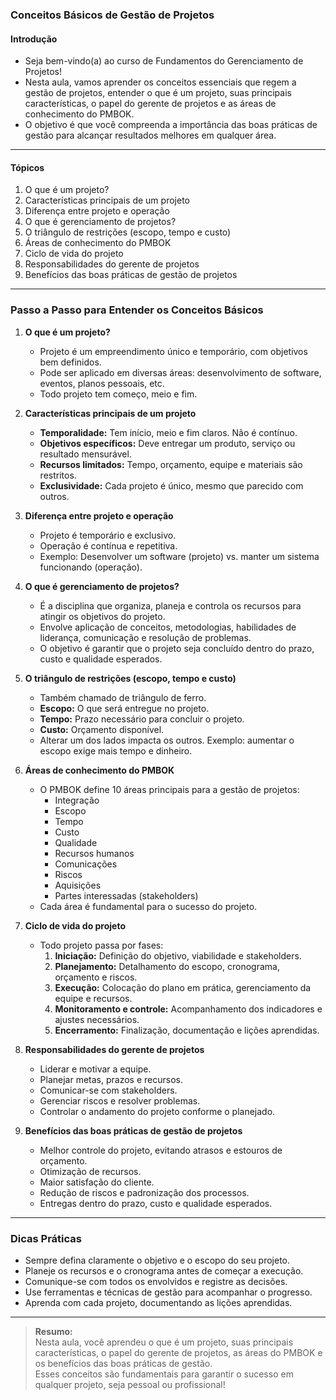 ### **Conceitos Básicos de Gestão de Projetos**

#### Introdução

- Seja bem-vindo(a) ao curso de Fundamentos do Gerenciamento de Projetos!
- Nesta aula, vamos aprender os conceitos essenciais que regem a gestão de projetos, entender o que é um projeto, suas principais características, o papel do gerente de projetos e as áreas de conhecimento do PMBOK.
- O objetivo é que você compreenda a importância das boas práticas de gestão para alcançar resultados melhores em qualquer área.

---

#### Tópicos

1. O que é um projeto?
2. Características principais de um projeto
3. Diferença entre projeto e operação
4. O que é gerenciamento de projetos?
5. O triângulo de restrições (escopo, tempo e custo)
6. Áreas de conhecimento do PMBOK
7. Ciclo de vida do projeto
8. Responsabilidades do gerente de projetos
9. Benefícios das boas práticas de gestão de projetos

---

### Passo a Passo para Entender os Conceitos Básicos

1. **O que é um projeto?**

   - Projeto é um empreendimento único e temporário, com objetivos bem definidos.
   - Pode ser aplicado em diversas áreas: desenvolvimento de software, eventos, planos pessoais, etc.
   - Todo projeto tem começo, meio e fim.

2. **Características principais de um projeto**

   - **Temporalidade:** Tem início, meio e fim claros. Não é contínuo.
   - **Objetivos específicos:** Deve entregar um produto, serviço ou resultado mensurável.
   - **Recursos limitados:** Tempo, orçamento, equipe e materiais são restritos.
   - **Exclusividade:** Cada projeto é único, mesmo que parecido com outros.

3. **Diferença entre projeto e operação**

   - Projeto é temporário e exclusivo.
   - Operação é contínua e repetitiva.
   - Exemplo: Desenvolver um software (projeto) vs. manter um sistema funcionando (operação).

4. **O que é gerenciamento de projetos?**

   - É a disciplina que organiza, planeja e controla os recursos para atingir os objetivos do projeto.
   - Envolve aplicação de conceitos, metodologias, habilidades de liderança, comunicação e resolução de problemas.
   - O objetivo é garantir que o projeto seja concluído dentro do prazo, custo e qualidade esperados.

5. **O triângulo de restrições (escopo, tempo e custo)**

   - Também chamado de triângulo de ferro.
   - **Escopo:** O que será entregue no projeto.
   - **Tempo:** Prazo necessário para concluir o projeto.
   - **Custo:** Orçamento disponível.
   - Alterar um dos lados impacta os outros. Exemplo: aumentar o escopo exige mais tempo e dinheiro.

6. **Áreas de conhecimento do PMBOK**

   - O PMBOK define 10 áreas principais para a gestão de projetos:
     - Integração
     - Escopo
     - Tempo
     - Custo
     - Qualidade
     - Recursos humanos
     - Comunicações
     - Riscos
     - Aquisições
     - Partes interessadas (stakeholders)
   - Cada área é fundamental para o sucesso do projeto.

7. **Ciclo de vida do projeto**

   - Todo projeto passa por fases:
     1. **Iniciação:** Definição do objetivo, viabilidade e stakeholders.
     2. **Planejamento:** Detalhamento do escopo, cronograma, orçamento e riscos.
     3. **Execução:** Colocação do plano em prática, gerenciamento da equipe e recursos.
     4. **Monitoramento e controle:** Acompanhamento dos indicadores e ajustes necessários.
     5. **Encerramento:** Finalização, documentação e lições aprendidas.

8. **Responsabilidades do gerente de projetos**

   - Liderar e motivar a equipe.
   - Planejar metas, prazos e recursos.
   - Comunicar-se com stakeholders.
   - Gerenciar riscos e resolver problemas.
   - Controlar o andamento do projeto conforme o planejado.

9. **Benefícios das boas práticas de gestão de projetos**

   - Melhor controle do projeto, evitando atrasos e estouros de orçamento.
   - Otimização de recursos.
   - Maior satisfação do cliente.
   - Redução de riscos e padronização dos processos.
   - Entregas dentro do prazo, custo e qualidade esperados.

---

### Dicas Práticas

- Sempre defina claramente o objetivo e o escopo do seu projeto.
- Planeje os recursos e o cronograma antes de começar a execução.
- Comunique-se com todos os envolvidos e registre as decisões.
- Use ferramentas e técnicas de gestão para acompanhar o progresso.
- Aprenda com cada projeto, documentando as lições aprendidas.

---

> **Resumo:**  
> Nesta aula, você aprendeu o que é um projeto, suas principais características, o papel do gerente de projetos, as áreas do PMBOK e os benefícios das boas práticas de gestão.  
> Esses conceitos são fundamentais para garantir o sucesso em qualquer projeto, seja pessoal ou profissional!
